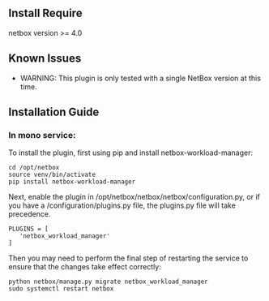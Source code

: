 
## Install Require

netbox version >= 4.0

## Known Issues

- WARNING: This plugin is only tested with a single NetBox version at this time.

## Installation Guide

### In mono service:

To install the plugin, first using pip and install netbox-workload-manager:

   ```
   cd /opt/netbox
   source venv/bin/activate
   pip install netbox-workload-manager
   ```

Next, enable the plugin in /opt/netbox/netbox/netbox/configuration.py, or if you have a /configuration/plugins.py file, the plugins.py file will take precedence.

   ```
   PLUGINS = [
      'netbox_workload_manager'
   ]
   ```
Then you may need to perform the final step of restarting the service to ensure that the changes take effect correctly:

   ```
   python netbox/manage.py migrate netbox_workload_manager
   sudo systemctl restart netbox
   ```
